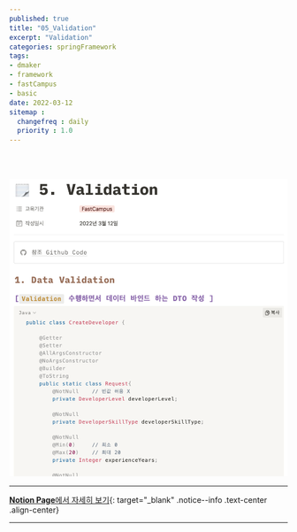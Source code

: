 ```yaml
---
published: true
title: "05_Validation"
excerpt: "Validation"
categories: springFramework
tags: 
- dmaker
- framework
- fastCampus
- basic
date: 2022-03-12
sitemap :
  changefreq : daily
  priority : 1.0
---
```

<br/>
<br/>

![2022-03-12-006_01](/assets/dmaker/2022-03-12-006_01.png)
  
---
[**Notion Page**에서 자세히 보기](https://pine-juice-8ba.notion.site/5-Validation-fa8da511771343b99278ebb05c85d7f9){: target="_blank" .notice--info .text-center .align-center}

---
